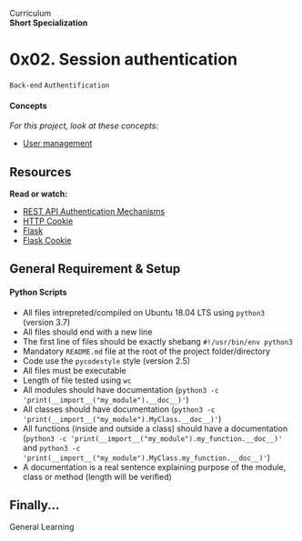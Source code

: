 Curriculum <br>
**Short Specialization** <br>

# 0x02. Session authentication

`Back-end` `Authentification`

#### Concepts

_For this project, look at these concepts:_

* [User management](https://www.intranet.alxswe.com/concepts/558)

## Resources

**Read or watch:**

* [REST API Authentication Mechanisms](https://www.youtube.com/watch?v=501dpx2IjGY)
* [HTTP Cookie](https://www.developer.mozilla.org/en-US/docs/Web/HTTP/Headers/Cookie)
* [Flask](https://www.palletsprojects.com/p/flask/)
* [Flask Cookie](https://www.palletsprojects.com/en/2.2.x/quickstart/)

## General Requirement & Setup

#### Python Scripts

* All files intrepreted/compiled on Ubuntu 18.04 LTS using `python3` (version 3.7)
* All files should end with a new line
* The first line of files should be exactly shebang `#!/usr/bin/env python3`
* Mandatory `README.md` file at the root of the project folder/directory
* Code use the `pycodestyle` style (version 2.5)
* All files must be executable
* Length of file tested using `wc`
* All modules should have documentation (`python3 -c 'print(__import__("my_module").__doc__)'`)
* All classes should have documentation (`python3 -c 'print(__import__("my_module").MyClass.__doc__)'`)
* All functions (inside and outside a class) should have a documentation (`python3 -c 'print(__import__("my_module").my_function.__doc__)'` and `python3 -c 'print(__import__("my_module").MyClass.my_function.__doc__)'`)
* A documentation is a real sentence explaining purpose of the module, class or method (length will be verified)

## Finally...

General Learning
